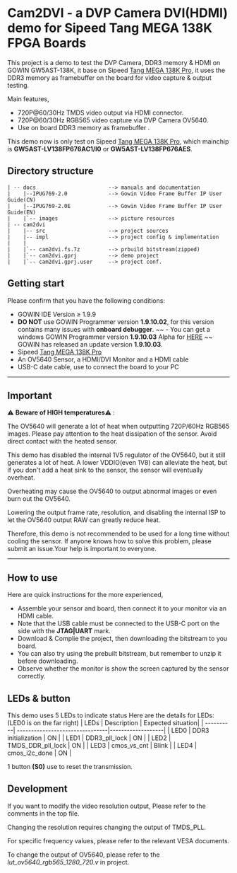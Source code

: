 # Cam2DVI - a DVP Camera DVI(HDMI) demo for Sipeed Tang MEGA 138K FPGA Boards

This project is a demo to test the DVP Camera, DDR3 memory & HDMI on GOWIN GW5AST-138K, it base on Sipeed [Tang MEGA 138K Pro](https://wiki.sipeed.com/hardware/en/tang/tang-mega-138k/mega-138k-pro.html), it uses the DDR3 memory as framebuffer on the board for video capture & output testing.

Main features,

- 720P@60/30Hz TMDS video output via HDMI connector.
- 720P@60/30Hz RGB565 video capture via DVP Camera OV5640.
- Use on board DDR3 memory as framebuffer .

This demo now is only test on Sipeed [Tang MEGA 138K Pro](https://wiki.sipeed.com/hardware/en/tang/tang-mega-138k/mega-138k-pro.html), which mainchip is **GW5AST-LV138FP676AC1/l0** or **GW5AST-LV138FP676AES**.   

## Directory structure

```
| -- docs                       --> manuals and documentation  
|    |--IPUG769-2.0             --> Gowin Video Frame Buffer IP User Guide(CN)
|    |--IPUG769-2.0E            --> Gowin Video Frame Buffer IP User Guide(EN)
|    |`-- images                --> picture resources  
| -- cam2dvi 
|    |-- src                    --> project sources 
|    |-- impl                   --> project config & implementation 
|    |
|    |`-- cam2dvi.fs.7z         --> prbuild bitstream(zipped)                       
|    |`-- cam2dvi.gprj          --> demo project
|    |`-- cam2dvi.gprj.user     --> project conf.

```

## Getting start
Please confirm that you have the following conditions:
- GOWIN IDE Version ≥ 1.9.9
- **DO NOT** use GOWIN Programmer version **1.9.10.02**, for this version contains many issues with **onboard debugger**.
~~ - You can get a windows GOWIN Programmer version **1.9.10.03** Alpha for [HERE](https://api.dl.sipeed.com/shareURL/TANG/programmer) ~~ GOWIN has released an update version **1.9.10.03**.
- Sipeed [Tang MEGA 138K Pro](https://wiki.sipeed.com/hardware/en/tang/tang-mega-138k/mega-138k-pro.html)
- An OV5640 Sensor, a HDMI/DVI Monitor and a HDMI cable
- USB-C date cable, use to connect the board to your PC

***

## Important 

⚠️ **Beware of HIGH temperatures**⚠️ :

The OV5640 will generate a lot of heat when outputting 720P/60Hz RGB565 images. Please pay attention to the heat dissipation of the sensor. Avoid direct contact with the heated sensor.

This demo has disabled the internal 1V5 regulator of the OV5640, but it still generates a lot of heat. A lower VDDIO(even 1V8) can alleviate the heat, but if you don't add a heat sink to the sensor, the sensor will eventually overheat.

Overheating may cause the OV5640 to output abnormal images or even burn out the OV5640.

Lowering the output frame rate, resolution, and disabling the internal ISP to let the OV5640 output RAW can greatly reduce heat.

Therefore, this demo is not recommended to be used for a long time without cooling the sensor. If anyone knows how to solve this problem, please submit an issue.Your help is important to everyone.

***

## How to use

Here are quick instructions for the more experienced,
- Assemble your sensor and board, then connect it to your monitor via an HDMI cable.
- Note that the USB cable must be connected to the USB-C port on the side with the **JTAG|UART** mark.
- Download & Complie the project, then downloading the bitstream to you board.
- You can also try using the prebuilt bitstream, but remember to unzip it before downloading.
- Observe whether the monitor is show the screen captured by the sensor correctly.


## LEDs & button

This demo uses 5 LEDs to indicate status 
Here are the details for LEDs:(LED0 is on the far right)
| LEDs      | Description                     | Expected situation|
| ----------| --------------------------------|-------------------|
| LED0      |  DDR3 initialization            | ON                |
| LED1      |  DDR3_pll_lock                  | ON                |
| LED2      |  TMDS_DDR_pll_lock              | ON                |
| LED3      |  cmos_vs_cnt                    | Blink             |
| LED4      |  cmos_i2c_done                  | ON                |

1 button **(S0)** use to reset the transmission.  

## Development
If you want to modify the video resolution output, Please refer to the comments in the top file.

Changing the resolution requires changing the output of TMDS_PLL. 

For specific frequency values, please refer to the relevant VESA documents.

To change the output of OV5640, please refer to the *lut_ov5640_rgb565_1280_720.v* in project.